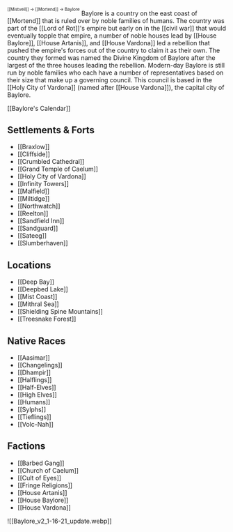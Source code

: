 <sup><sup>[[Mistveil]] → [[Mortend]] → Baylore</sup></sup>
Baylore is a country on the east coast of [[Mortend]] that is ruled over by noble families of humans. The country was part of the [[Lord of Rot]]'s empire but early on in the [[civil war]] that would eventually topple that empire, a number of noble houses lead by [[House Baylore]], [[House Artanis]], and [[House Vardona]] led a rebellion that pushed the empire's forces out of the country to claim it as their own. The country they formed was named the Divine Kingdom of Baylore after the largest of the three houses leading the rebellion. Modern-day Baylore is still run by noble families who each have a number of representatives based on their size that make up a governing council. This council is based in the [[Holy City of Vardona]] (named after [[House Vardona]]), the capital city of Baylore.

[[Baylore's Calendar]]

## Settlements & Forts
- [[Braxlow]]
- [[Cliffside]]
- [[Crumbled Cathedral]]
- [[Grand Temple of Caelum]]
- [[Holy City of Vardona]]
- [[Infinity Towers]]
- [[Malfield]]
- [[Miltidge]]
- [[Northwatch]]
- [[Reelton]]
- [[Sandfield Inn]]
- [[Sandguard]]
- [[Sateeg]]
- [[Slumberhaven]]

## Locations
- [[Deep Bay]]
- [[Deepbed Lake]]
- [[Mist Coast]]
- [[Mithral Sea]]
- [[Shielding Spine Mountains]]
- [[Treesnake Forest]]

## Native Races
- [[Aasimar]]
- [[Changelings]]
- [[Dhampir]]
- [[Halflings]]
- [[Half-Elves]]
- [[High Elves]]
- [[Humans]]
- [[Sylphs]]
- [[Tieflings]]
- [[Volc-Nah]]

## Factions
- [[Barbed Gang]]
- [[Church of Caelum]]
- [[Cult of Eyes]]
- [[Fringe Religions]]
- [[House Artanis]]
- [[House Baylore]]
- [[House Vardona]]

![[Baylore_v2_1-16-21_update.webp]]